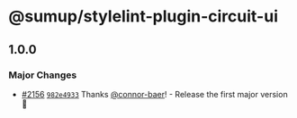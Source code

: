 # @sumup/stylelint-plugin-circuit-ui

## 1.0.0

### Major Changes

- [#2156](https://github.com/sumup-oss/circuit-ui/pull/2156) [`982e4933`](https://github.com/sumup-oss/circuit-ui/commit/982e493339040b656068e9d1f174fb47b1675af0) Thanks [@connor-baer](https://github.com/connor-baer)! - Release the first major version 🚀
